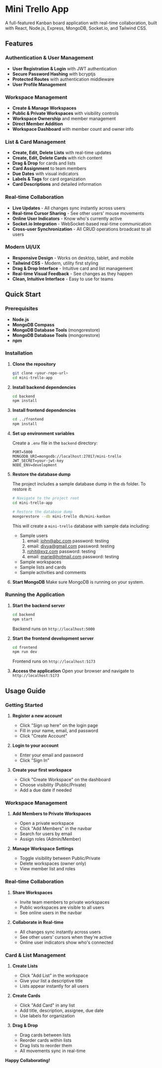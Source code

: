 # Mini Trello App

A full-featured Kanban board application with real-time collaboration, built with React, Node.js, Express, MongoDB, Socket.io, and Tailwind CSS.

## Features

### Authentication & User Management

- **User Registration & Login** with JWT authentication
- **Secure Password Hashing** with bcryptjs
- **Protected Routes** with authentication middleware
- **User Profile Management**

### Workspace Management

- **Create & Manage Workspaces**
- **Public & Private Workspaces** with visibility controls
- **Workspace Ownership** and member management
- **Direct Member Addition**
- **Workspace Dashboard** with member count and owner info

### List & Card Management

- **Create, Edit, Delete Lists** with real-time updates
- **Create, Edit, Delete Cards** with rich content
- **Drag & Drop** for cards and lists
- **Card Assignment** to team members
- **Due Dates** with visual indicators
- **Labels & Tags** for card organization
- **Card Descriptions** and detailed information

### Real-time Collaboration

- **Live Updates** - All changes sync instantly across users
- **Real-time Cursor Sharing** - See other users' mouse movements
- **Online User Indicators** - Know who's currently active
- **Socket.io Integration** - WebSocket-based real-time communication
- **Cross-user Synchronization** - All CRUD operations broadcast to all users

### Modern UI/UX

- **Responsive Design** - Works on desktop, tablet, and mobile
- **Tailwind CSS** - Modern, utility first styling
- **Drag & Drop Interface** - Intuitive card and list management
- **Real-time Visual Feedback** - See changes as they happen
- **Clean, Intuitive Interface** - Easy to use for teams

## Quick Start

### Prerequisites

- **Node.js**
- **MongoDB Compass**
- **MongoDB Database Tools** (mongorestore)
- **MongoDB Database Tools** (mongorestore)
- **npm**

### Installation

1. **Clone the repository**

   ```bash
   git clone <your-repo-url>
   cd mini-trello-app
   ```

2. **Install backend dependencies**

   ```bash
   cd backend
   npm install
   ```

3. **Install frontend dependencies**

   ```bash
   cd ../frontend
   npm install
   ```

4. **Set up environment variables**

   Create a `.env` file in the `backend` directory:

   ```env
   PORT=5000
   MONGODB_URI=mongodb://localhost:27017/mini-trello
   JWT_SECRET=your-jwt-key
   NODE_ENV=development
   ```

5. **Restore the database dump**

   The project includes a sample database dump in the `db` folder. To restore it:

   ```bash
   # Navigate to the project root
   cd mini-trello-app

   # Restore the database dump
   mongorestore --db mini-trello db/mini-kanban
   ```

   This will create a `mini-trello` database with sample data including:

   - Sample users
     1. email: john@abc.com
        password: testing
     2. email: divya@gmail.com
        password: testing
     3. rohit@xyz.com
        password: testing
     4. email: marie@hotmail.com
        password: testing
   - Sample workspaces
   - Sample lists and cards
   - Sample activities and comments

6. **Start MongoDB**
   Make sure MongoDB is running on your system.

### Running the Application

1. **Start the backend server**

   ```bash
   cd backend
   npm start
   ```

   Backend runs on `http://localhost:5000`

2. **Start the frontend development server**

   ```bash
   cd frontend
   npm run dev
   ```

   Frontend runs on `http://localhost:5173`

3. **Access the application**
   Open your browser and navigate to `http://localhost:5173`

## Usage Guide

### Getting Started

1. **Register a new account**

   - Click "Sign up here" on the login page
   - Fill in your name, email, and password
   - Click "Create Account"

2. **Login to your account**

   - Enter your email and password
   - Click "Sign In"

3. **Create your first workspace**
   - Click "Create Workspace" on the dashboard
   - Choose visibility (Public/Private)
   - Add a due date if needed

### Workspace Management

1. **Add Members to Private Workspaces**

   - Open a private workspace
   - Click "Add Members" in the navbar
   - Search for users by email
   - Assign roles (Admin/Member)

2. **Manage Workspace Settings**
   - Toggle visibility between Public/Private
   - Delete workspaces (owner only)
   - View member list and roles

### Real-time Collaboration

1. **Share Workspaces**

   - Invite team members to private workspaces
   - Public workspaces are visible to all users
   - See online users in the navbar

2. **Collaborate in Real-time**
   - All changes sync instantly across users
   - See other users' cursors when they're active
   - Online user indicators show who's connected

### Card & List Management

1. **Create Lists**

   - Click "Add List" in the workspace
   - Give your list a descriptive title
   - Lists appear instantly for all users

2. **Create Cards**

   - Click "Add Card" in any list
   - Add title, description, assignee, due date
   - Use labels for organization

3. **Drag & Drop**
   - Drag cards between lists
   - Reorder cards within lists
   - Drag lists to reorder them
   - All movements sync in real-time

**Happy Collaborating!**
